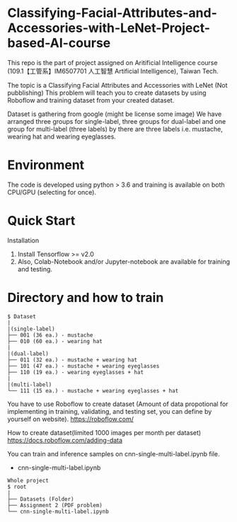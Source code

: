 # Classifying-Facial-Attributes-and-Accessories-with-LeNet-Project-based-AI-course

This repo is the part of project assigned on Aritificial Intelligence course (109.1【工管系】IM6507701 人工智慧 Artificial Intelligence), Taiwan Tech.

The topic is a Classifying Facial Attributes and Accessories with LeNet (Not pubblishing)
This problem will teach you to create datasets by using Roboflow and training dataset from your created dataset.

Dataset is gathering from google (might be license some image)
We have arranged three groups for single-label, three groups for dual-label and one group for multi-label (three labels)
by there are three labels i.e. mustache, wearing hat and wearing eyeglasses.


# Environment
The code is developed using python > 3.6 and training is available on both CPU/GPU (selecting for once).

# Quick Start
Installation
  1. Install Tensorflow >= v2.0
  2. Also, Colab-Notebook and/or Jupyter-notebook are available for training and testing.



# Directory and how to train

```
$ Dataset
|
|(single-label)
├── 001 (36 ea.) - mustache
├── 010 (60 ea.) - wearing hat
|
|(dual-label)
├── 011 (32 ea.) - mustache + wearing hat
├── 101 (47 ea.) - mustache + wearing eyeglasses
├── 110 (19 ea.) - wearing eyeglasses + hat
|
|(multi-label)
└── 111 (15 ea.) - mustache + wearing eyeglasses + hat
```

You have to use Roboflow to create dataset (Amount of data propotional for implementing in training, validating, and testing set, you can define by yourself on website).
https://roboflow.com/

How to create dataset(limited 1000 images per month per dataset)
https://docs.roboflow.com/adding-data

You can train and inference samples on cnn-single-multi-label.ipynb file.
-  cnn-single-multi-label.ipynb

```
Whole project
$ root
|
├── Datasets (Folder)
├── Assignment 2 (PDF problem)
└── cnn-single-multi-label.ipynb
```
